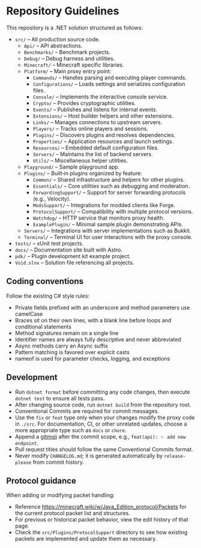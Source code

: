 # Repository Guidelines

This repository is a .NET solution structured as follows:

- `src/` – All production source code.
  - `Api/` – API abstractions.
  - `Benchmarks/` – Benchmark projects.
  - `Debug/` – Debug harness and utilities.
  - `Minecraft/` – Minecraft specific libraries.
  - `Platform/` – Main proxy entry point:
    - `Commands/` – Handles parsing and executing player commands.
    - `Configurations/` – Loads settings and serializes configuration files.
    - `Console/` – Implements the interactive console service.
    - `Crypto/` – Provides cryptographic utilities.
    - `Events/` – Publishes and listens for internal events.
    - `Extensions/` – Host builder helpers and other extensions.
    - `Links/` – Manages connections to upstream servers.
    - `Players/` – Tracks online players and sessions.
    - `Plugins/` – Discovers plugins and resolves dependencies.
    - `Properties/` – Application resources and launch settings.
    - `Resources/` – Embedded default configuration files.
    - `Servers/` – Maintains the list of backend servers.
    - `Utils/` – Miscellaneous helper utilities.
  - `Playground/` – Sample playground app.
  - `Plugins/` – Built‑in plugins organized by feature:
    - `Common/` – Shared infrastructure and helpers for other plugins.
    - `Essentials/` – Core utilities such as debugging and moderation.
    - `ForwardingSupport/` – Support for server forwarding protocols (e.g., Velocity).
    - `ModsSupport/` – Integrations for modded clients like Forge.
    - `ProtocolSupport/` – Compatibility with multiple protocol versions.
    - `Watchdog/` – HTTP service that monitors proxy health.
    - `ExamplePlugin/` – Minimal sample plugin demonstrating APIs.
  - `Servers/` – Integrations with server implementations such as Bukkit.
  - `Terminal/` – Terminal UI for user interactions with the proxy console.
- `tests/` – xUnit test projects.
- `docs/` – Documentation site built with Astro.
- `pdk/` – Plugin development kit example project.
- `Void.slnx` – Solution file referencing all projects.

## Coding conventions

Follow the existing C# style rules:
  - Private fields prefixed with an underscore and method parameters use camelCase
  - Braces sit on their own lines, with a blank line before loops and conditional statements
  - Method signatures remain on a single line
  - Identifier names are always fully descriptive and never abbreviated
  - Async methods carry an Async suffix
  - Pattern matching is favored over explicit casts
  - nameof is used for parameter checks, logging, and exceptions

## Development

- Run `dotnet format` before committing any code changes, then execute `dotnet test` to ensure all tests pass.
- After changing source code, run `dotnet build` from the repository root.
- Conventional Commits are required for commit messages.
- Use the `fix` or `feat` type only when your changes modify the proxy code in
  `./src`. For documentation, CI, or other unrelated updates, choose a more
  appropriate type such as `docs` or `chore`.
- Append a [gitmoji](https://gitmoji.dev/specification) after the commit scope,
  e.g., `feat(api): ✨ add new endpoint`.
- Pull request titles should follow the same Conventional Commits format.
- Never modify `CHANGELOG.md`; it is generated automatically by `release-please` from commit history.

## Protocol guidance

When adding or modifying packet handling:

- Reference <https://minecraft.wiki/w/Java_Edition_protocol/Packets> for the current protocol packet list and structures.
- For previous or historical packet behavior, view the edit history of that page.
- Check the `src/Plugins/ProtocolSupport` directory to see how existing packets are implemented and update them as necessary.
